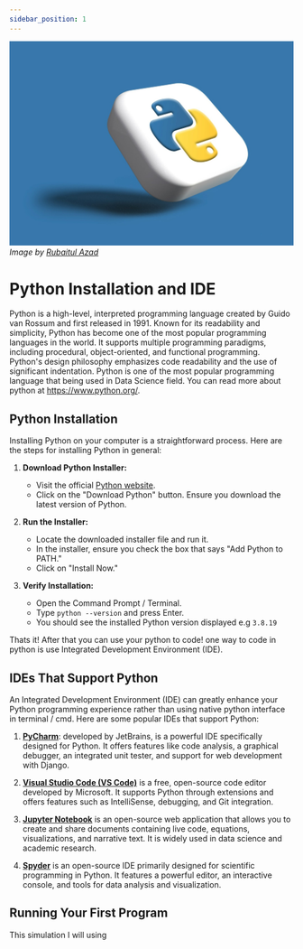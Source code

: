 ```yaml
---
sidebar_position: 1
---
```


![Python Programming Image](https://raw.githubusercontent.com/adiptamartulandi/learn-data-science-live/main/assets/04-python.jpg)
*Image by [Rubaitul Azad](https://unsplash.com/@rubaitulazad)*

# Python Installation and IDE

Python is a high-level, interpreted programming language created by Guido van Rossum and first released in 1991. Known for its readability and simplicity, Python has become one of the most popular programming languages in the world. It supports multiple programming paradigms, including procedural, object-oriented, and functional programming. Python's design philosophy emphasizes code readability and the use of significant indentation. Python is one of the most popular programming language that being used in Data Science field. You can read more about python at https://www.python.org/.

## Python Installation

Installing Python on your computer is a straightforward process. Here are the steps for installing Python in general: 

1. **Download Python Installer:**
   - Visit the official [Python website](https://www.python.org/downloads/).
   - Click on the "Download Python" button. Ensure you download the latest version of Python.

2. **Run the Installer:**
   - Locate the downloaded installer file and run it.
   - In the installer, ensure you check the box that says "Add Python to PATH."
   - Click on "Install Now."

3. **Verify Installation:**
   - Open the Command Prompt / Terminal.
   - Type `python --version` and press Enter.
   - You should see the installed Python version displayed e.g `3.8.19`

Thats it! After that you can use your python to code! one way to code in python is use Integrated Development Environment (IDE).

## IDEs That Support Python

An Integrated Development Environment (IDE) can greatly enhance your Python programming experience rather than using native python interface in terminal / cmd. Here are some popular IDEs that support Python:

1. [**PyCharm**](https://www.jetbrains.com/pycharm/download/): developed by JetBrains, is a powerful IDE specifically designed for Python. It offers features like code analysis, a graphical debugger, an integrated unit tester, and support for web development with Django.

2. [**Visual Studio Code (VS Code)**](https://code.visualstudio.com/download) is a free, open-source code editor developed by Microsoft. It supports Python through extensions and offers features such as IntelliSense, debugging, and Git integration.

3. [**Jupyter Notebook**](https://jupyter.org/) is an open-source web application that allows you to create and share documents containing live code, equations, visualizations, and narrative text. It is widely used in data science and academic research.

4. [**Spyder**](https://www.spyder-ide.org/) is an open-source IDE primarily designed for scientific programming in Python. It features a powerful editor, an interactive console, and tools for data analysis and visualization.

## Running Your First Program

This simulation I will using
